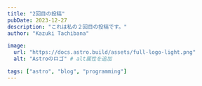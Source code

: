 ```yaml
---
title: "2回目の投稿"
pubDate: 2023-12-27
description: "これは私の２回目の投稿です。"
author: "Kazuki Tachibana"

image:
  url: "https://docs.astro.build/assets/full-logo-light.png"
  alt: "Astroのロゴ" # alt属性を追加

tags: ["astro", "blog", "programming"]
---
```

